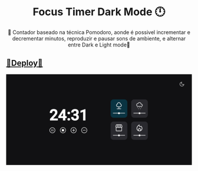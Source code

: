 <h1 align="center">Focus Timer Dark Mode 🕛</h1>
<p align="center">🚀 Contador baseado na técnica Pomodoro, aonde é possivel incrementar e decrementar minutos, reproduzir e pausar sons  de ambiente, e alternar entre Dark e Light mode🚀</p>

<a href="https://chrishenderson07.github.io/focus-timer-dark-mode/"><h2>🔗Deploy🔗</h2>

![Imagem de capa do Timer Focus](./assets/captura.png)
</a>

